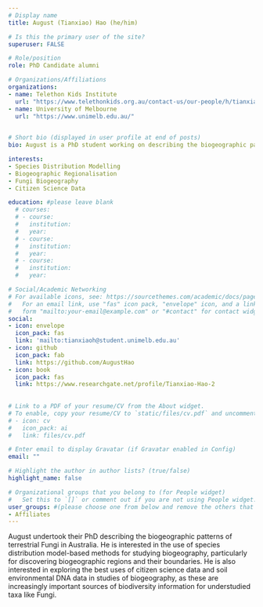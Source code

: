 ```yaml
---
# Display name
title: August (Tianxiao) Hao (he/him)

# Is this the primary user of the site?
superuser: FALSE

# Role/position
role: PhD Candidate alumni

# Organizations/Affiliations
organizations:
- name: Telethon Kids Institute
  url: "https://www.telethonkids.org.au/contact-us/our-people/h/tianxiao-august-hao/"
- name: University of Melbourne
  url: "https://www.unimelb.edu.au/"
  

# Short bio (displayed in user profile at end of posts)
bio: August is a PhD student working on describing the biogeographic patterns of terrestrial Fungi in Australia. He is interested in the use of species distribution model-based methods for studying biogeography, particularly for discovering biogeographic regions and their boundaries.

interests:
- Species Distribution Modelling
- Biogeographic Regionalisation
- Fungi Biogeography
- Citizen Science Data

education: #please leave blank
  # courses:
  # - course:
  #   institution:
  #   year:
  # - course:
  #   institution:
  #   year:
  # - course:
  #   institution:
  #   year:

# Social/Academic Networking
# For available icons, see: https://sourcethemes.com/academic/docs/page-builder/#icons
#   For an email link, use "fas" icon pack, "envelope" icon, and a link in the
#   form "mailto:your-email@example.com" or "#contact" for contact widget.
social:
- icon: envelope
  icon_pack: fas
  link: 'mailto:tianxiaoh@student.unimelb.edu.au'
- icon: github
  icon_pack: fab
  link: https://github.com/AugustHao
- icon: book
  icon_pack: fas
  link: https://www.researchgate.net/profile/Tianxiao-Hao-2
    
  
# Link to a PDF of your resume/CV from the About widget.
# To enable, copy your resume/CV to `static/files/cv.pdf` and uncomment the lines below.
# - icon: cv
#   icon_pack: ai
#   link: files/cv.pdf

# Enter email to display Gravatar (if Gravatar enabled in Config)
email: ""

# Highlight the author in author lists? (true/false)
highlight_name: false

# Organizational groups that you belong to (for People widget)
#   Set this to `[]` or comment out if you are not using People widget.
user_groups: #(please choose one from below and remove the others that aren't needed)
- Affiliates
---
```



August undertook their PhD describing the biogeographic patterns of terrestrial Fungi in Australia. He is interested in the use of species distribution model-based methods for studying biogeography, particularly for discovering biogeographic regions and their boundaries. He is also interested in exploring the best uses of citizen science data and soil environmental DNA data in studies of biogeography, as these are increasingly important sources of biodiversity information for understudied taxa like Fungi.